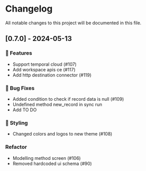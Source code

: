 # Changelog

All notable changes to this project will be documented in this file.

## [0.7.0] - 2024-05-13

### 🚀 Features

- Support temporal cloud (#107)
- Add workspace apis ce (#117)
- Add http destination connector (#119)

### 🐛 Bug Fixes

- Added condition to check if record data is null (#109)
- Undefined method new_record in sync run
- Add TO DO

### 🎨 Styling

- Changed colors and logos to new theme (#108)

### Refactor

- Modelling method screen (#106)
- Removed hardcoded ui schema (#90)

<!-- generated by git-cliff -->
